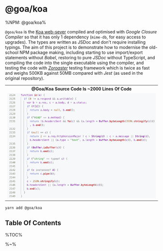 # @goa/koa

%NPM: @goa/koa%

`@goa/koa` is the [Koa web-sever](https://koajs.com) compiled and optimised with _Google Closure Compiler_ so that it has only 1 dependency (`mime-db`, for easy access to upgrades). The types are written as JSDoc and don't require installing typings. The aim of this project is to demonstrate how to modernise the old-school NPM package making, including starting to use import/export statements without _Babel_, restoring to pure _JSDoc_ without TypeScript, and compiling the code into the single executable using the compiler, and testing the code with [_Zoroaster_](https://contexttesting.com) testing framework which is twice as fast and weighs 500KB against 50MB compared with _Jest_ (as used in the original repository).

<table>
<tr><th>@Goa/Koa Source Code Is ~2000 Lines Of Code</th></tr>
<tr><td>
<img src="doc/ic.png" alt="@Goa/Koa Compiled Source Code.">
</td></tr>
</table>

<!-- therefore they work not just with TypeScript-based editors and don't require downloading additional data. -->

```sh
yarn add @goa/koa
```

## Table Of Contents

%TOC%

%~%